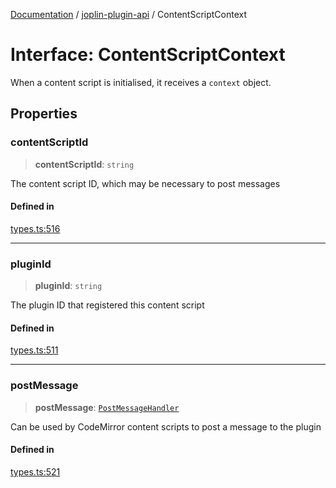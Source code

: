 [Documentation](../../packages.md) / [joplin-plugin-api](../index.md) / ContentScriptContext

# Interface: ContentScriptContext

When a content script is initialised, it receives a `context` object.

## Properties

### contentScriptId

> **contentScriptId**: `string`

The content script ID, which may be necessary to post messages

#### Defined in

[types.ts:516](https://github.com/rxliuli/joplin-utils/blob/856dd8cbf75fe71932485581a99ca0e4ebcdd5e8/packages/joplin-plugin-api/src/types.ts#L516)

---

### pluginId

> **pluginId**: `string`

The plugin ID that registered this content script

#### Defined in

[types.ts:511](https://github.com/rxliuli/joplin-utils/blob/856dd8cbf75fe71932485581a99ca0e4ebcdd5e8/packages/joplin-plugin-api/src/types.ts#L511)

---

### postMessage

> **postMessage**: [`PostMessageHandler`](../type-aliases/PostMessageHandler.md)

Can be used by CodeMirror content scripts to post a message to the plugin

#### Defined in

[types.ts:521](https://github.com/rxliuli/joplin-utils/blob/856dd8cbf75fe71932485581a99ca0e4ebcdd5e8/packages/joplin-plugin-api/src/types.ts#L521)
